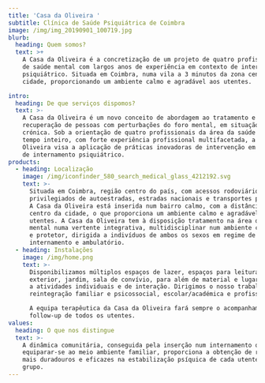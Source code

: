 ```yaml
---
title: 'Casa da Oliveira '
subtitle: Clínica de Saúde Psiquiátrica de Coimbra
image: /img/img_20190901_100719.jpg
blurb:
  heading: Quem somos?
  text: >+
    A Casa da Oliveira é a concretização de um projeto de quatro profissionais
    de saúde mental com largos anos de experiência em contexto de internamento
    psiquiátrico. Situada em Coimbra, numa vila a 3 minutos da zona centro da
    cidade, proporcionando um ambiente calmo e agradável aos utentes.

intro:
  heading: De que serviços dispomos?
  text: >-
    A Casa da Oliveira é um novo conceito de abordagem ao tratamento e
    recuperação de pessoas com perturbações do foro mental, em situação aguda ou
    crónica. Sob a orientação de quatro profissionais da área da saúde mental, a
    tempo inteiro, com forte experiência profissional multifacetada, a Casa da
    Oliveira visa a aplicação de práticas inovadoras de intervenção em contexto
    de internamento psiquiátrico.
products:
  - heading: Localização
    image: /img/iconfinder_580_search_medical_glass_4212192.svg
    text: >-
      Situada em Coimbra, região centro do país, com acessos rodoviários
      privilegiados de autoestradas, estradas nacionais e transportes públicos.
      A Casa da Oliveira está inserida num bairro calmo, com a distância qb do
      centro da cidade, o que proporciona um ambiente calmo e agradável aos
      utentes. A Casa da Oliveira tem à disposição tratamento na área da saúde
      mental numa vertente integrativa, multidisciplinar num ambiente continente
      e protetor, dirigida a indivíduos de ambos os sexos em regime de
      internamento e ambulatório.
  - heading: Instalações
    image: /img/home.png
    text: >-
      Disponibilizamos múltiplos espaços de lazer, espaços para leitura, piscina
      exterior, jardim, sala de convívio, para além de material e lugares afetos
      a atividades individuais e de interação. Dirigimos o nosso trabalho para a
      reintegração familiar e psicossocial, escolar/académica e profissional. 

      A equipa terapêutica da Casa da Oliveira fará sempre o acompanhamento em
      follow-up de todos os utentes.
values:
  heading: O que nos distingue
  text: >-
    A dinâmica comunitária, conseguida pela inserção num internamento que visa
    equiparar-se ao meio ambiente familiar, proporciona a obtenção de resultados
    mais duradouros e eficazes na estabilização psíquica de cada utente, e do
    grupo.
---
```


